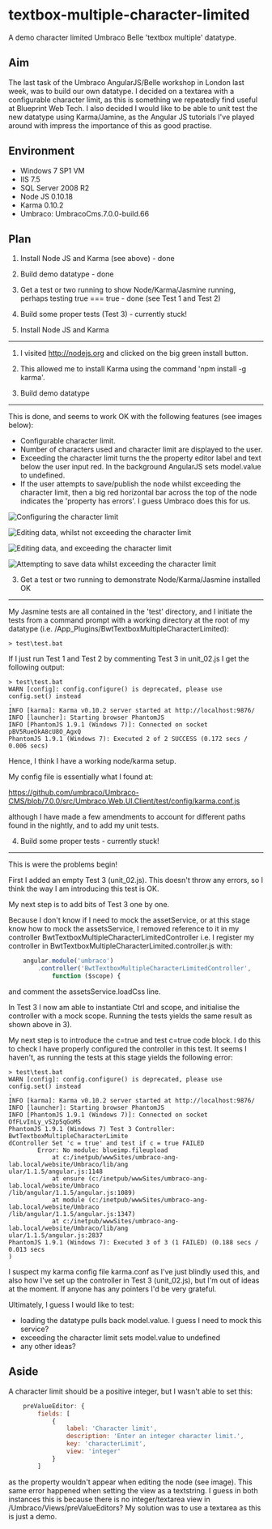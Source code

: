 textbox-multiple-character-limited
==================================



A demo character limited Umbraco Belle 'textbox multiple' datatype.



Aim
----------------------------------
The last task of the Umbraco AngularJS/Belle workshop in London last week, was to build our own datatype. I decided on a textarea with a configurable character limit, as this is something we repeatedly find useful at Blueprint Web Tech. I also decided I would like to be able to unit test the new datatype using Karma/Jamine, as the Angular JS tutorials I've played around with impress the importance of this as good practise.



Environment
----------------------------------
- Windows 7 SP1 VM
- IIS 7.5
- SQL Server 2008 R2
- Node JS 0.10.18
- Karma 0.10.2
- Umbraco: UmbracoCms.7.0.0-build.66

 

Plan
----------------------------------

1. Install Node JS and Karma (see above) - done
2. Build demo datatype - done
3. Get a test or two running to show Node/Karma/Jasmine running, perhaps testing true === true - done (see Test 1 and Test 2)
4. Build some proper tests (Test 3) - currently stuck! 



1. Install Node JS and Karma
----------------------------------

1. I visited http://nodejs.org and clicked on the big green install button. 
2. This allowed me to install Karma using the command 'npm install -g karma'.



2. Build demo datatype
----------------------------------

This is done, and seems to work OK with the following features (see images below):

- Configurable character limit.
- Number of characters used and character limit are displayed to the user.
- Exceeding the character limit turns the the property editor label and text below the user input red. In the background AngularJS sets model.value to undefined.
- If the user attempts to save/publish the node whilst exceeding the character limit, then a big red horizontal bar across the top of the node indicates the 'property has errors'. I guess Umbraco does this for us.

![Configuring the character limit](http://www.snerpton.net/images-external/git/textbox-multiple-character-limited/Screen%20Shot%202013-09-10%20at%2009.12.55.png)

![Editing data, whilst not exceeding the character limit](http://www.snerpton.net/images-external/git/textbox-multiple-character-limited/Screen%20Shot%202013-09-10%20at%2009.16.51.png)

![Editing data, and exceeding the character limit](http://www.snerpton.net/images-external/git/textbox-multiple-character-limited/Screen%20Shot%202013-09-10%20at%2009.17.10.png)

![Attempting to save data whilst exceeding the character limit](http://www.snerpton.net/images-external/git/textbox-multiple-character-limited/Screen%20Shot%202013-09-10%20at%2009.17.37.png)


3. Get a test or two running to demonstrate Node/Karma/Jasmine installed OK
----------------------------------

My Jasmine tests are all contained in the 'test' directory, and I initiate the tests from a command prompt with a working directory at the root of my datatype (i.e. /App_Plugins/BwtTextboxMultipleCharacterLimited):

	> test\test.bat

If I just run Test 1 and Test 2 by commenting Test 3 in unit_02.js I get the following output:

	> test\test.bat
	WARN [config]: config.configure() is deprecated, please use config.set() instead
	.
	INFO [karma]: Karma v0.10.2 server started at http://localhost:9876/
	INFO [launcher]: Starting browser PhantomJS
	INFO [PhantomJS 1.9.1 (Windows 7)]: Connected on socket pBV5RueOkA8cU8O_AgxQ
	PhantomJS 1.9.1 (Windows 7): Executed 2 of 2 SUCCESS (0.172 secs / 0.006 secs)

Hence, I think I have a working node/karma setup.

My config file is essentially what I found at:

https://github.com/umbraco/Umbraco-CMS/blob/7.0.0/src/Umbraco.Web.UI.Client/test/config/karma.conf.js

although I have made a few amendments to account for different paths found in the nightly, and to add my unit tests.



4. Build some proper tests - currently stuck!
----------------------------------

This is were the problems begin!

First I added an empty Test 3 (unit_02.js). This doesn't throw any errors, so I think the way I am introducing this test is OK.

My next step is to add bits of Test 3 one by one.

Because I don't know if I need to mock the assetService, or at this stage know how to mock the assetsService, I removed reference to it in my controller BwtTextboxMultipleCharacterLimitedController i.e. I register my controller in BwtTextboxMultipleCharacterLimited.controller.js with:
```javascript
	angular.module('umbraco')
		.controller('BwtTextboxMultipleCharacterLimitedController',
			function ($scope) {
```        
and comment the assetsService.loadCss line.

In Test 3 I now am able to instantiate Ctrl and scope, and initialise the controller with a mock scope. Running the tests yields the same result as shown above in 3).

My next step is to introduce the c=true and test c=true code block. I do this to check I have properly configured the controller in this test. It seems I haven't, as running the tests at this stage yields the following error:


	> test\test.bat
	WARN [config]: config.configure() is deprecated, please use config.set() instead
	.
	INFO [karma]: Karma v0.10.2 server started at http://localhost:9876/
	INFO [launcher]: Starting browser PhantomJS
	INFO [PhantomJS 1.9.1 (Windows 7)]: Connected on socket OfFLvInLy_vS2p5qGoMS
	PhantomJS 1.9.1 (Windows 7) Test 3 Controller: BwtTextboxMultipleCharacterLimite
	dController Set 'c = true' and test if c = true FAILED
			Error: No module: blueimp.fileupload
				at c:/inetpub/wwwSites/umbraco-ang-lab.local/website/Umbraco/lib/ang
	ular/1.1.5/angular.js:1148
				at ensure (c:/inetpub/wwwSites/umbraco-ang-lab.local/website/Umbraco
	/lib/angular/1.1.5/angular.js:1089)
				at module (c:/inetpub/wwwSites/umbraco-ang-lab.local/website/Umbraco
	/lib/angular/1.1.5/angular.js:1347)
				at c:/inetpub/wwwSites/umbraco-ang-lab.local/website/Umbraco/lib/ang
	ular/1.1.5/angular.js:2837
	PhantomJS 1.9.1 (Windows 7): Executed 3 of 3 (1 FAILED) (0.188 secs / 0.013 secs
	)


I suspect my karma config file karma.conf as I've just blindly used this, and also how I've set up the controller in Test 3 (unit_02.js), but I'm out of ideas at the moment. If anyone has any pointers I'd be very grateful.

Ultimately, I guess I would like to test:

- loading the datatype pulls back model.value. I guess I need to mock this service?
- exceeding the character limit sets model.value to undefined
- any other ideas?



Aside
----------------------------------

A character limit should be a positive integer, but I wasn't able to set this:
```javascript
	preValueEditor: {
		fields: [
			{
				label: 'Character limit',
				description: 'Enter an integer character limit.',
				key: 'characterLimit',
				view: 'integer'
			}
		]
```
as the property wouldn't appear when editing the node (see image). This same error happened when setting the view as a textstring. I guess in both instances this is because there is no integer/textarea view in /Umbraco/Views/preValueEditors? My solution was to use a textarea as this is just a demo.

